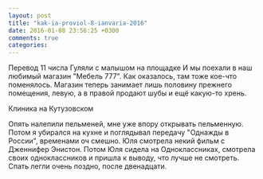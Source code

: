 ```yaml
---
layout: post
title: "kak-ia-proviol-8-ianvaria-2016"
date: 2016-01-08 23:56:25 +0300
comments: true
categories: 
---
```

Перевод 11 числа
Гуляли с малышом на площадке
И мы поехали в наш любимый магазин "Мебель 777". Как оказалось, там тоже кое-что поменялось. Магазин теперь занимает лишь половину прежнего помещения, левую, а в правой продают шубы и ещё какую-то хрень.

Клиника на Кутузовском

Опять налепили пельменей, мне уже впору открывать пельменную. Потом я убирался на кухне и поглядывал передачу "Однажды в России", временами оч смешно. Юля смотрела некий фильм с Дженнифер Энистон. Потом Юля сидела на Одноклассниках, смотрела своих одноклассников и пришла к выводу, что лучше не смотреть. Спать легли очень поздно, после двенадцати. 